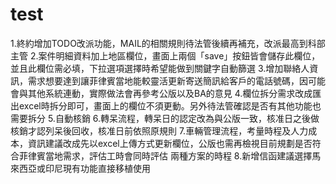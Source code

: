 # test
1.終約增加TODO改派功能，MAIL的相關規則待法管後續再補充，改派最高到科部主管
2.案件明細資料加上地區欄位，畫面上兩個「save」按鈕皆會儲存此欄位，並且此欄位需必填，下拉選項選擇時希望能做到關鍵字自動篩選
3.增加聯絡人資訊，需求想要達到讓菲律賓當地能較靈活更新寄送簡訊給客戶的電話號碼，因可能會與其他系統連動，實際做法會再參考公版以及BA的意見
4.欄位拆分需求改成匯出excel時拆分即可，畫面上的欄位不須更動。另外待法管確認是否有其他功能也需要拆分
5.自動核銷
6.轉呆流程，轉呆日的認定改為與公版一致，核准日之後做核銷才認列呆後回收，核准日前依照原規則
7.車輛管理流程，考量時程及人力成本，資訊建議改成先以excel上傳方式更新欄位，公版也需再檢視目前規劃是否符合菲律賓當地需求，評估工時會同時評估
  兩種方案的時程
8.新增信函建議選擇馬來西亞或印尼現有功能直接移植使用


